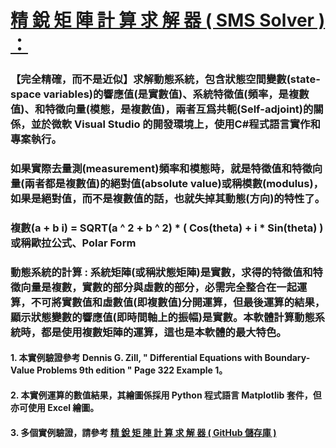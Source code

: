 
# [精 銳 矩 陣 計 算 求 解 器 ( SMS Solver ) ：](https://github.com/myyeh2/Docs_2A/blob/main/README.md)  

### 【完全精確，而不是近似】求解動態系統，包含狀態空間變數(state-space variables)的響應值(是實數值)、系統特徵值(頻率，是複數值)、和特徵向量(模態，是複數值)，兩者互爲共軛(Self-adjoint)的關係，並於微軟 Visual Studio 的開發環境上，使用C#程式語言實作和專案執行。    

### 如果實際去量測(measurement)頻率和模態時，就是特徵值和特徵向量(兩者都是複數值)的絕對值(absolute value)或稱模數(modulus)，如果是絕對值，而不是複數值的話，也就失掉其動態(方向)的特性了。

### 複數(a + b i) = SQRT(a ^ 2 + b ^ 2) * ( Cos(theta) + i * Sin(theta) ) 或稱歐拉公式、Polar Form    

### 動態系統的計算 : 系統矩陣(或稱狀態矩陣)是實數，求得的特徵值和特徵向量是複數，實數的部分與虛數的部分，必需完全整合在一起運算，不可將實數值和虛數值(即複數值)分開運算，但最後運算的結果，顯示狀態變數的響應值(即時間軸上的振幅)是實數。本軟體計算動態系統時，都是使用複數矩陣的運算，這也是本軟體的最大特色。  

<!--  myyeh2.github.com   --> 

#### 1. 本實例驗證參考 Dennis G. Zill, " Differential Equations with Boundary-Value Problems 9th edition "  Page 322 Example 1。  

#### 2. 本實例運算的數值結果，其繪圖係採用 Python 程式語言 Matplotlib 套件，但亦可使用 Excel 繪圖。  

#### 3. 多個實例驗證，請參考 [ 精 銳 矩 陣 計 算 求 解 器 ( GitHub 儲存庫 ) ](https://github.com/myyeh2/)  
